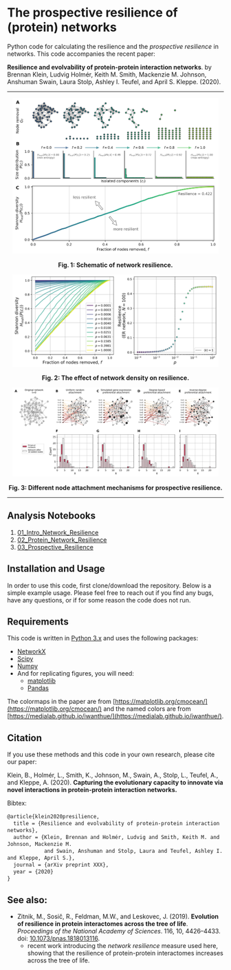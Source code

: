 # The prospective resilience of (protein) networks

Python code for calculating the resilience and the *prospective resilience*
in networks. This code accompanies the recent paper: 

**Resilience and evolvability of protein-protein interaction networks**. by
Brennan Klein, Ludvig Holmér, Keith M. Smith, Mackenzie M. Johnson, Anshuman
Swain, Laura Stolp, Ashley I. Teufel, and April S. Kleppe. (2020).

- - - -

<p align="center">
<img src="figs/pngs/resilience_intro.png" alt="Resilience calculation" width="95%"/>
</p>

**<p align="center">Fig. 1: Schematic of network resilience.</center>**

<p align="center">
<img src="figs/pngs/erdos_renyi_p_resilience.png" alt="Resilience of E.R. networks" width="95%"/>
</p>

**<p align="center">Fig. 2: The effect of network density on resilience.**

<p align="center">
<img src="figs/pngs/attachment_mechanisms.png" alt="Attachment mechanisms" width="95%"/>
</p>

**<p align="center">Fig. 3: Different node attachment mechanisms for prospective resilience.**

- - - -

## Analysis Notebooks
1. [01_Intro_Network_Resilience](https://nbviewer.jupyter.org/github/jkbren/presilience/blob/master/code/01_Intro_Network_Resilience.ipynb)
2. [02_Protein_Network_Resilience](https://nbviewer.jupyter.org/github/jkbren/presilience/blob/master/code/01_Intro_Network_Resilience.ipynb)
3. [03_Prospective_Resilience](https://nbviewer.jupyter.org/github/jkbren/presilience/blob/master/code/01_Intro_Network_Resilience.ipynb)


## Installation and Usage

In order to use this code, first clone/download the repository. 
Below is a simple example usage. Please feel free to reach 
out if you find any bugs, have any questions, or if for some reason
the code does not run. 

## Requirements  <a name="requirements"/>

This code is written in [Python 3.x](https://www.python.org) and uses 
the following packages:

* [NetworkX](https://networkx.github.io)
* [Scipy](http://www.scipy.org/)
* [Numpy](http://numpy.scipy.org/)
* And for replicating figures, you will need:
    + [matplotlib](https://matplotlib.org)
    + [Pandas](https://pandas.pydata.org/)

The colormaps in the paper are from [https://matplotlib.org/cmocean/](https://matplotlib.org/cmocean/)
and the named colors are from [https://medialab.github.io/iwanthue/](https://medialab.github.io/iwanthue/).

## Citation   <a name="citation"/>

If you use these methods and this code in your own research, please cite our paper:

Klein, B., Holmér, L., Smith, K., Johnson, M., Swain, A., Stolp, L.,
Teufel, A., and Kleppe, A. (2020).
**Capturing the evolutionary capacity to innovate via novel interactions
in protein-protein interaction networks.**


Bibtex: 
```text
@article{klein2020presilience,
  title = {Resilience and evolvability of protein-protein interaction networks},
  author = {Klein, Brennan and Holmér, Ludvig and Smith, Keith M. and Johnson, Mackenzie M.
            and Swain, Anshuman and Stolp, Laura and Teufel, Ashley I. and Kleppe, April S.},
  journal = {arXiv preprint XXX},
  year = {2020}
}
```

## See also:

* Zitnik, M., Sosič, R., Feldman, M.W., and Leskovec, J. (2019). **Evolution of
resilience in protein interactomes across the tree of life**. *Proceedings of
the National Academy of Sciences*. 116, 10, 4426–4433. 
doi: [10.1073/pnas.1818013116](https://www.pnas.org/content/116/10/4426).
    + recent work introducing the *network resilience* measure used here,
    showing that the resilience of protein-protein interactomes increases
    across the tree of life.

